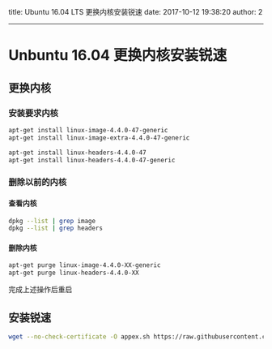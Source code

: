 title: Ubuntu 16.04 LTS 更换内核安装锐速
date: 2017-10-12 19:38:20
author: 2


---
# Unbuntu 16.04 更换内核安装锐速

## 更换内核

### 安装要求内核
```bash
apt-get install linux-image-4.4.0-47-generic  
apt-get install linux-image-extra-4.4.0-47-generic

apt-get install linux-headers-4.4.0-47  
apt-get install linux-headers-4.4.0-47-generic

```
### 删除以前的内核

#### 查看内核
```bash
dpkg --list | grep image  
dpkg --list | grep headers
```
#### 删除内核
```bash
apt-get purge linux-image-4.4.0-XX-generic  
apt-get purge linux-headers-4.4.0-XX
```
完成上述操作后重启

## 安装锐速
```bash
wget --no-check-certificate -O appex.sh https://raw.githubusercontent.com/0oVicero0/serverSpeeder_Install/master/appex.sh && chmod +x appex.sh && bash appex.sh install
```
